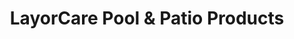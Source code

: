 ---
title: "LayorCare Pool & Patio Products"
url: /phoenix/layorcare-pool-und-patio-products/
shop: Pool
---